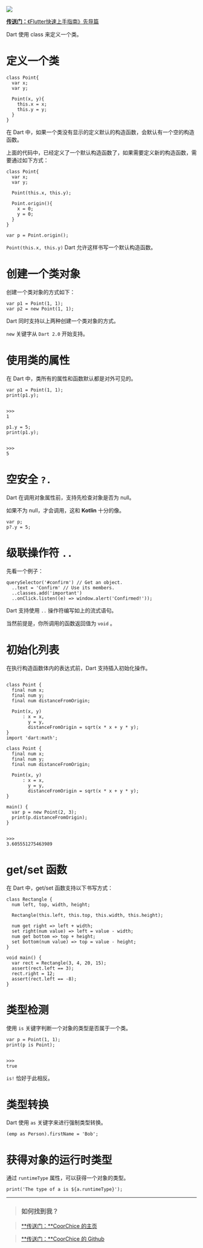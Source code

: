 [![](https://raw.githubusercontent.com/chenBingX/img/master/Flutter/Flutter快速上手指南封面2.JPG)](https://www.jianshu.com/p/868edb4e49ce)

[**传送门：**《Flutter快速上手指南》先导篇](https://www.jianshu.com/p/868edb4e49ce)

Dart 使用 class 来定义一个类。


# 定义一个类

```
class Point{
  var x;
  var y;

  Point(x, y){
    this.x = x;
    this.y = y;
  }
}
```

在 Dart 中，如果一个类没有显示的定义默认的构造函数，会默认有一个空的构造函数。

上面的代码中，已经定义了一个默认构造函数了，如果需要定义新的构造函数，需要通过如下方式：

```
class Point{
  var x;
  var y;

  Point(this.x, this.y);

  Point.origin(){
    x = 0;
    y = 0;
  }
}

var p = Point.origin();
```

`Point(this.x, this.y)` Dart 允许这样书写一个默认构造函数。


# 创建一个类对象

创建一个类对象的方式如下：

```
var p1 = Point(1, 1);
var p2 = new Point(1, 1);
```

Dart 同时支持以上两种创建一个类对象的方式。

`new` 关键字从 `Dart 2.0` 开始支持。


# 使用类的属性

在 Dart 中，类所有的属性和函数默认都是对外可见的。

```
var p1 = Point(1, 1);
print(p1.y);


>>>
1

p1.y = 5;
print(p1.y);


>>>
5
```

# 空安全 `?.`

Dart 在调用对象属性前，支持先检查对象是否为 null。

如果不为 null，才会调用，这和 **Kotlin** 十分的像。

```
var p;
p?.y = 5;
```

# 级联操作符 `..`

先看一个例子：

```
querySelector('#confirm') // Get an object.
  ..text = 'Confirm' // Use its members.
  ..classes.add('important')
  ..onClick.listen((e) => window.alert('Confirmed!'));
```

Dart 支持使用 `..` 操作符编写如上的流式语句。

当然前提是，你所调用的函数返回值为 `void` 。


# 初始化列表

在执行构造函数体内的表达式前，Dart 支持插入初始化操作。

```

class Point {
  final num x;
  final num y;
  final num distanceFromOrigin;

  Point(x, y)
      : x = x,
        y = y,
        distanceFromOrigin = sqrt(x * x + y * y);
}
import 'dart:math';
​
class Point {
  final num x;
  final num y;
  final num distanceFromOrigin;
​
  Point(x, y)
      : x = x,
        y = y,
        distanceFromOrigin = sqrt(x * x + y * y);
}
​
main() {
  var p = new Point(2, 3);
  print(p.distanceFromOrigin);
}


>>>
3.605551275463989
```


# get/set 函数

在 Dart 中，get/set 函数支持以下书写方式：

```
class Rectangle {
  num left, top, width, height;

  Rectangle(this.left, this.top, this.width, this.height);

  num get right => left + width;
  set right(num value) => left = value - width;
  num get bottom => top + height;
  set bottom(num value) => top = value - height;
}

void main() {
  var rect = Rectangle(3, 4, 20, 15);
  assert(rect.left == 3);
  rect.right = 12;
  assert(rect.left == -8);
}
```

# 类型检测

使用 `is` 关键字判断一个对象的类型是否属于一个类。

```
var p = Point(1, 1);
print(p is Point);


>>>
true
```

`is!` 恰好于此相反。

# 类型转换

Dart 使用 `as` 关键字来进行强制类型转换。

```
(emp as Person).firstName = 'Bob';
```

# 获得对象的运行时类型

通过 `runtimeType` 属性，可以获得一个对象的类型。

```
print('The type of a is ${a.runtimeType}');
```

---

> ### 如何找到我？

> [**传送门：**CoorChice 的主页](https://juejin.im/user/57fc43b67db2a200595ffd94)

> [**传送门：**CoorChice 的 Github](https://github.com/chenBingX)